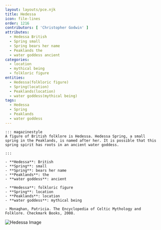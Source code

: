 ```yaml
---
layout: layouts/pce.njk
title: Hedessa
icon: file-lines
order: 1216
contributors: [ 'Christopher Godwin' ]
attributes:
  - Hedessa British
  - Spring small
  - Spring bears her name
  - Peaklands the
  - water goddess ancient
categories:
  - location
  - mythical being
  - folkloric figure
entities:
  - Hedessa(folkloric figure)
  - Spring(location)
  - Peaklands(location)
  - water goddess(mythical being)
tags:
  - Hedessa
  - Spring
  - Peaklands
  - water goddess
---
```

``` tab [group1:Info]
::: magazinestyle
A figure of British folklore is Hedessa. Hedessa Spring, a small spring in the Peaklands, is named after her. It is possible that this spring spirit has roots in an ancient water goddess.

:::
```
``` tab [group1:Attributes]
- **Hedessa**: British
- **Spring**: small
- **Spring**: bears her name
- **Peaklands**: the
- **water goddess**: ancient
```
``` tab [group1:Entities]
- **Hedessa**: folkloric figure
- **Spring**: location
- **Peaklands**: location
- **water goddess**: mythical being
```
``` tab [group1:Sources]
- Monaghan, Patricia. The Encyclopedia of Celtic Mythology and Folklore. Checkmark Books, 2008.
```
![Hedessa Image]([None])

